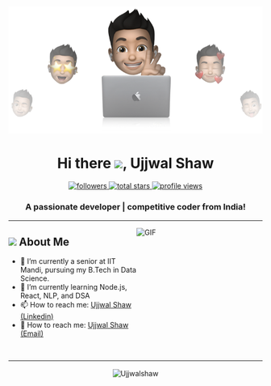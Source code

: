 <p align="center">
  <img src="./Hero.png"/>
</p>
<h1 align="center">Hi there <img src="https://raw.githubusercontent.com/MartinHeinz/MartinHeinz/master/wave.gif" width="50">, Ujjwal Shaw</h1>

<p align="center">
<a href="https://github.com/Ujjwalshaw?tab=followers">
  <img alt="followers" title="Follow me on Github" src="https://custom-icon-badges.demolab.com/github/followers/Ujjwalshaw?color=236ad3&labelColor=1155ba&style=for-the-badge&logo=person-add&label=Followers&logoColor=white"/>
</a>
<a href="https://github.com/Ujjwalshaw?tab=stars">
  <img alt="total stars" title="Total stars on GitHub" src="https://custom-icon-badges.demolab.com/github/stars/Ujjwalshaw?color=55960c&style=for-the-badge&labelColor=488207&logo=star"/>

  <a href="https://github.com/Ujjwalshaw">
<img alt="profile views" title="Profile views on GitHub" src="https://komarev.com/ghpvc/?username=Ujjwalshaw&style=for-the-badge&color=blue"/>
    </a>
</p>
<h3 align="center">A passionate developer | competitive coder from India!</h3>
<hr />
<img align="right" alt="GIF" src="https://raw.githubusercontent.com/mitul3737/mitul3737/main/mituls%20code.gif" width="250" height="200" />

<h2><img src="https://media.giphy.com/media/ObNTw8Uzwy6KQ/giphy.gif" width="34">&nbsp;About Me</h2>

- 🔭 I’m currently a senior at IIT Mandi, pursuing my B.Tech in Data Science.<br>
- 🌱 I’m currently learning Node.js, React, NLP, and DSA<br>
- 📫 How to reach me: <a href="https://www.linkedin.com/in/ujjwal-shaw/">Ujjwal Shaw (Linkedin)</a><br>
- 📨 How to reach me: <a href="ujjwalshaw2002@gmail.com">Ujjwal Shaw (Email)</a><br>
<br>
<hr />
<div align="center"><img align="center" src="https://github-readme-stats.vercel.app/api?username=Ujjwalshaw&show_icons=true&locale=en" alt="Ujjwalshaw" />
</div>
